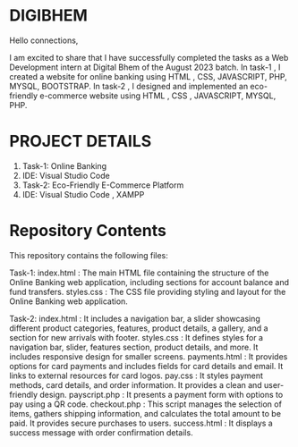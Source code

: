 # DIGIBHEM

Hello connections,

I am excited to share that I have successfully completed the tasks as a Web Development intern at Digital Bhem of the August 2023 batch. In task-1 , I created a website for online banking using HTML , CSS, JAVASCRIPT, PHP, MYSQL, BOOTSTRAP. In task-2 , I designed and implemented an eco-friendly e-commerce website using HTML , CSS , JAVASCRIPT, MYSQL, PHP.

# PROJECT DETAILS

1. Task-1: Online Banking
2. IDE: Visual Studio Code
3. Task-2: Eco-Friendly E-Commerce Platform
4. IDE: Visual Studio Code , XAMPP

# Repository Contents

This repository contains the following files:

Task-1:
index.html : The main HTML file containing the structure of the Online Banking web application, including sections for account balance and fund transfers.
styles.css : The CSS file providing styling and layout for the Online Banking web application.

Task-2:
index.html : It includes a navigation bar, a slider showcasing different product categories, features, product details, a gallery, and a section for new arrivals with footer.
styles.css : It defines styles for a navigation bar, slider, features section, product details, and more. It includes responsive design for smaller screens.
payments.html :  It provides options for card payments and includes fields for card details and email. It links to external resources for card logos.
pay.css : It styles payment methods, card details, and order information. It provides a clean and user-friendly design.
payscript.php :  It presents a payment form with options to pay using a QR code.
checkout.php : This script manages the selection of items, gathers shipping information, and calculates the total amount to be paid. It provides secure purchases to users.
success.html : It displays a success message with order confirmation details.
